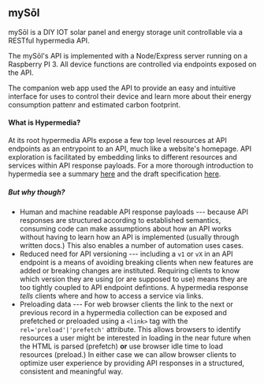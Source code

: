 ## mySōl


mySōl is a DIY IOT solar panel and energy storage unit controllable via a RESTful hypermedia API.

The mySōl's API is implemented with a Node/Express server running on a Raspberry PI 3. All device functions are controlled via endpoints exposed on the API.

The companion web app used the API to provide an easy and intuitive interface for uses to control their device and learn more about their energy consumption pattenr and estimated carbon footprint.

#### What is Hypermedia? 

At its root hypermedia APIs expose a few top level resources at API endpoints as an entrypoint to an API, much like a website's homepage. API exploration is facilitated by embedding links to different resources and services within API response payloads. For a more thorough introduction to hypermedia see a summary [here](https://stateless.co/hal_specification.html) and the draft specification [here](https://tools.ietf.org/html/draft-kelly-json-hal-08). 

##### But *why* though?

* Human and machine readable API response payloads --- because API responses are structured according to established semantics, consuming code can make assumptions about how an API works without having to learn how an API is implemented (usually through written docs.) This also enables a number of automation uses cases.
* Reduced need for API versioning --- including a `v1` or `vX` in an API endpoint is a means of avoiding breaking clients when new features are added or breaking changes are instituted. Requiring clients to know which version they are using (or are supposed to use) means they are too tightly coupled to API endpoint defintions. A hypermedia response *tells* clients where and how to access a service via links.
* Preloading data --- For web browser clients the link to the next or previous record in a hypermedia collection can be exposed and prefetched or preloaded using a `<link>` tag with the `rel='preload'|'prefetch'` attribute. This allows browsers to identify resources a user might be interested in loading in the near future when the HTML is parsed (prefetch) **or** use browser idle time to load resources (preload.) In either case we can allow browser clients to optimize user experience by providing API responses in a structured, consistent and meaningful way.   

